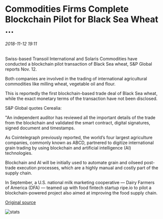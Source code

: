 # Commodities Firms Complete Blockchain Pilot for Black Sea Wheat ...

###### 2018-11-12 19:11

Swiss-based Transoil International and Solaris Commodities have conducted a blockchain pilot transaction of Black Sea wheat, S&P Global reports Nov. 12.

Both companies are involved in the trading of international agricultural commodities like milling wheat, vegetable oil and flour.

This is reportedly the first blockchain-based trade deal of Black Sea wheat, while the exact monetary terms of the transaction have not been disclosed.

S&P Global quotes Cerealia:

"An independent auditor has reviewed all the important details of the trade from the blockchain and validated the smart contract, digital signatures, signed document and timestamps.

As Cointelegraph previously reported, the world’s four largest agriculture companies, commonly known as ABCD, partnered to digitize international grain trading by using blockchain and artificial intelligence (AI) technologies.

Blockchain and AI will be initially used to automate grain and oilseed post-trade execution processes, which are a highly manual and costly part of the supply chain.

In September, a U.S. national milk marketing cooperative — Dairy Farmers of America (DFA) — teamed up with food fintech startup ripe.io to pilot a blockchain-powered project also aimed at improving the food supply chain.

[Original source](https://cointelegraph.com/news/commodities-firms-complete-blockchain-pilot-for-black-sea-wheat)

![stats](https://c.statcounter.com/11760860/0/a89fa40b/1/ "stats")